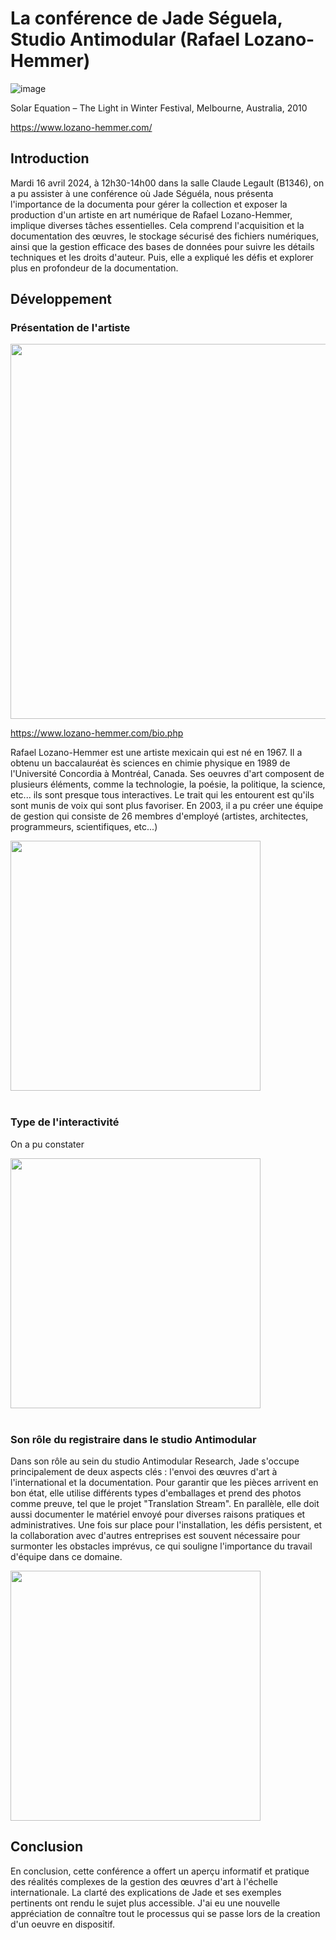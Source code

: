 # La conférence de Jade Séguela, Studio Antimodular (Rafael Lozano-Hemmer)
![image](https://github.com/MeenaAtai/H24_V11_inspirations_ATAI/assets/143361141/4ec9b9f4-2e6a-466d-9fef-6f7bf9366d8c)

Solar Equation – The Light in Winter Festival, Melbourne, Australia, 2010 

https://www.lozano-hemmer.com/

## Introduction
Mardi 16 avril 2024, à 12h30-14h00 dans la salle Claude Legault (B1346), on a pu assister à une conférence où Jade Séguéla, nous présenta l'importance de la documenta pour gérer la collection et exposer la production d'un artiste en art numérique de Rafael Lozano-Hemmer, implique diverses tâches essentielles. Cela comprend l'acquisition et la documentation des œuvres, le stockage sécurisé des fichiers numériques, ainsi que la gestion efficace des bases de données pour suivre les détails techniques et les droits d'auteur. Puis, elle a expliqué les défis et explorer plus en profondeur de la documentation.

## Développement

### Présentation de l'artiste

<img src="https://github.com/MeenaAtai/H24_V11_inspirations_ATAI/assets/143361141/0ed2aefc-81b9-4d22-9343-22fbb4b6bdd7" width="600px">

https://www.lozano-hemmer.com/bio.php

Rafael Lozano-Hemmer est une artiste mexicain qui est né en 1967. Il a obtenu un baccalauréat ès sciences en chimie physique en 1989 de l'Université Concordia à Montréal, Canada. Ses oeuvres d'art composent de plusieurs éléments, comme la technologie, la poésie, la politique, la science, etc... ils sont presque tous interactives. Le trait qui les entourent est qu'ils sont munis de voix qui sont plus favoriser. En 2003, il a pu créer une équipe de gestion qui consiste de 26 membres d'employé (artistes, architectes, programmeurs, scientifiques, etc...)

<img src="https://github.com/MeenaAtai/H24_V11_inspirations_ATAI/assets/143361141/86c8e207-a53e-46ef-b648-6e84a44e6640" width="400px">

<br/>
<br/>

### Type de l'interactivité
On a pu constater 

<img src="https://github.com/MeenaAtai/H24_V11_inspirations_ATAI/assets/143361141/92b223f5-ea0d-4a6b-9e5c-f316908575ac" width="400px">

<br/>
<br/>

### Son rôle du registraire dans le studio Antimodular
Dans son rôle au sein du studio Antimodular Research, Jade s'occupe principalement de deux aspects clés : l'envoi des œuvres d'art à l'international et la documentation. Pour garantir que les pièces arrivent en bon état, elle utilise différents types d'emballages et prend des photos comme preuve, tel que le projet "Translation Stream". En parallèle, elle doit aussi documenter le matériel envoyé pour diverses raisons pratiques et administratives. Une fois sur place pour l'installation, les défis persistent, et la collaboration avec d'autres entreprises est souvent nécessaire pour surmonter les obstacles imprévus, ce qui souligne l'importance du travail d'équipe dans ce domaine.

<img src="https://github.com/MeenaAtai/H24_V11_inspirations_ATAI/assets/143361141/254d99aa-ac2f-4f59-a5d8-ddfbe8651504" width="400px">

## Conclusion
En conclusion, cette conférence a offert un aperçu informatif et pratique des réalités complexes de la gestion des œuvres d'art à l'échelle internationale. La clarté des explications de Jade et ses exemples pertinents ont rendu le sujet plus accessible. J'ai eu une nouvelle appréciation de connaître tout le processus qui se passe lors de la creation d'un oeuvre en dispositif. 
